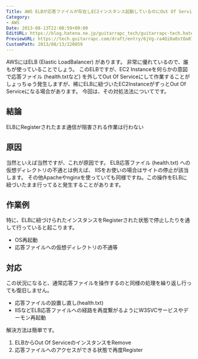 ```yaml
---
Title: AWS ELBが応答ファイルが存在しEC2インスタンス起動しているのにOut Of Serviceとなる場合の対処
Category:
- AWS
Date: 2013-08-13T22:08:59+09:00
EditURL: https://blog.hatena.ne.jp/guitarrapc_tech/guitarrapc-tech.hatenablog.com/atom/entry/6802418398340960053
PreviewURL: https://tech.guitarrapc.com/draft/entry/6jVg-ra4Qi0a0stOa077K6_PKkY
CustomPath: 2013/08/13/220859
---
```


<!--
Date: 2013-08-13T22:08:59+09:00
URL: https://tech.guitarrapc.com/entry/2013/08/13/220859
-->

AWSにはELB (Elastic LoadBalancer) があります。 非常に優れているので、誰もが使っていることでしょう。
このELBですが、EC2 Instanceを何らかの意図で応答ファイル (health.txtなど) を外してOut Of Serviceにして作業することがしょっちゅう発生しますが、稀にELBに紐づいたEC2InstanceがずっとOut Of Serviceになる場合があります。
今回は、その対処法法についてです。

## 結論

ELBにRegisterされたまま通信が阻害される作業は行わない

## 原因

当然といえば当然ですが、これが原因です。
ELB応答ファイル (health.txt) への仮想ディレクトリの不通とは例えば、 IISをお使いの場合はサイトの停止が該当します。 その他Apacheやnginxを使っていても同様ですね。この操作をELBに紐づいたまま行ってると発生することがあります。

## 作業例

特に、ELBに紐づけられたインスタンスをRegisterされた状態で停止したりを通して行っていると起こります。

- OS再起動
- 応答ファイルへの仮想ディレクトリの不通等

## 対応

この状況になると、通常応答ファイルを操作するのと同様の処理を繰り返し行っても復旧しません。


- 応答ファイルの設置し直し(health.txt)
- IISなどELB応答ファイルへの経路を再度繋がるようにW3SVCサービスやデーモン再起動


解決方法は簡単です。

1. ELBからOut Of ServiceのインスタンスをRemove
2. 応答ファイルへのアクセスができる状態で再度Register

